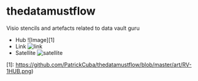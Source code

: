# thedatamustflow
Visio stencils and artefacts related to data vault guru

* Hub
![Image][1]
* Link
![link](https://github.com/PatrickCuba/thedatamustflow/blob/master/art/RV-2LINK.png)
* Satellite
![satellite](https://github.com/PatrickCuba/thedatamustflow/blob/master/art/RV-3SATELLITE.png)



[1]: https://github.com/PatrickCuba/thedatamustflow/blob/master/art/RV-1HUB.png)
